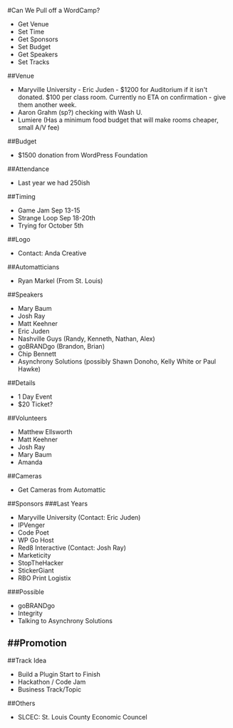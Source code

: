 #Can We Pull off a WordCamp?
- Get Venue
- Set Time
- Get Sponsors
- Set Budget
- Get Speakers
- Set Tracks

##Venue
- Maryville University - Eric Juden - $1200 for Auditorium if it isn't donated. $100 per class room.  Currently no ETA on confirmation - give them another week.
- Aaron Grahm (sp?) checking with Wash U.
- Lumiere (Has a minimum food budget that will make rooms cheaper, small A/V fee)

##Budget
- $1500 donation from WordPress Foundation

##Attendance
- Last year we had 250ish

##Timing
- Game Jam Sep 13-15
- Strange Loop Sep 18-20th
- Trying for October 5th

##Logo
- Contact: Anda Creative

##Automatticians
- Ryan Markel (From St. Louis)

##Speakers
- Mary Baum
- Josh Ray
- Matt Keehner
- Eric Juden
- Nashville Guys (Randy, Kenneth, Nathan, Alex)
- goBRANDgo (Brandon, Brian)
- Chip Bennett
- Asynchrony Solutions (possibly Shawn Donoho, Kelly White or Paul Hawke)

##Details
- 1 Day Event
- $20 Ticket?

##Volunteers
- Matthew Ellsworth
- Matt Keehner
- Josh Ray
- Mary Baum
- Amanda

##Cameras
- Get Cameras from Automattic

##Sponsors
###Last Years
- Maryville University (Contact: Eric Juden)
- IPVenger
- Code Poet
- WP Go Host
- Red8 Interactive (Contact: Josh Ray)
- Marketicity
- StopTheHacker
- StickerGiant
- RBO Print Logistix

###Possible
- goBRANDgo
- Integrity
- Talking to Asynchrony Solutions

##Promotion
- 

##Track Idea
- Build a Plugin Start to Finish
- Hackathon / Code Jam
- Business Track/Topic

##Others
- SLCEC: St. Louis County Economic Councel
